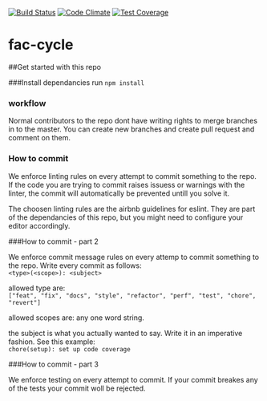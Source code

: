 [![Build Status](https://travis-ci.org/fac-cycle/fac-cycle.svg?branch=master)](https://travis-ci.org/fac-cycle/fac-cycle)
[![Code Climate](https://codeclimate.com/github/fac-cycle/fac-cycle/badges/gpa.svg)](https://codeclimate.com/github/fac-cycle/fac-cycle)
[![Test Coverage](https://codeclimate.com/github/fac-cycle/fac-cycle/badges/coverage.svg)](https://codeclimate.com/github/fac-cycle/fac-cycle/coverage)



# fac-cycle

##Get started with this repo

###Install dependancies
run ``npm install ``  

### workflow
Normal contributors to the repo dont have writing rights to merge branches in to the master.
You can create new branches and create pull request and comment on them.


### How to commit

We enforce linting rules on every attempt to commit something to the repo. If the code you are trying to commit raises issuess or warnings with the linter, the commit will automatically be prevented untill you solve it.  

The choosen linting rules are the  airbnb guidelines for eslint. 
They are part of the dependancies of this repo, but you might need to configure your editor accordingly. 


###How to commit - part 2

We enforce commit message rules on every attemp to commit something to the repo. Write every commit as follows:  
``<type>(<scope>): <subject>``  

allowed type are:  
``["feat", "fix", "docs", "style", "refactor", "perf", "test", "chore", "revert"]``  

allowed scopes are:
any one word string.  

the subject is what you actually wanted to say. Write it in an imperative fashion. See this example:  
``chore(setup): set up code coverage``

###How to commit - part 3 

We enforce testing on every attempt to commit. If your commit breakes any of the tests your commit woll be rejected.





